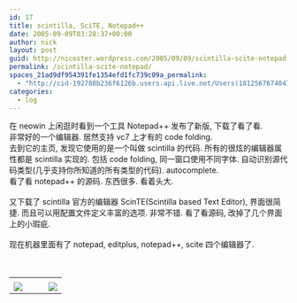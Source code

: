 ```yaml
---
id: 17
title: scintilla, SciTE, Notepad++
date: 2005-09-09T03:28:37+00:00
author: nick
layout: post
guid: http://nicoster.wordpress.com/2005/09/09/scintilla-scite-notepad
permalink: /scintilla-scite-notepad/
spaces_21ad9df954391fe1354efd1fc739c09a_permalink:
  - "http://cid-192788b236f6126b.users.api.live.net/Users(1812567674047566443)/Blogs('192788B236F6126B!102')/Entries('192788B236F6126B!168')?authkey=FlIl!wdwooA%24"
categories:
  - log
---
```

<div id="msgcns!192788B236F6126B!168" class="bvMsg">
<div>在 neowin 上闲逛时看到一个工具 Notepad++ 发布了新版, 下载了看了看. </div>
<div>非常好的一个编辑器. 居然支持 vc7 上才有的 code folding. </div>
<div>去到它的主页, 发现它使用的是一个叫做 scintilla 的代码. 所有的很炫的编辑器属性都是 scintilla 实现的. 包括 code folding, 同一窗口使用不同字体. 自动识别源代码类型(几乎支持你所知道的所有类型的代码). autocomplete. </div>
<div>看了看 notepad++ 的源码. 东西很多. 看着头大.</div>
<div> </div>
<div>又下载了 scintilla 官方的编辑器 ScinTE(Scintilla based Text Editor), 界面很简捷. 而且可以用配置文件定义丰富的选项. 非常不错. 看了看源码, 改掉了几个界面上的小瑕疵. </div>
<div> </div>
<div>现在机器里面有了 notepad, editplus, notepad++, scite 四个编辑器了. </div>
<div> </div>
<div> </div>
</div>
<table cellspacing="0" border="0">
<tr>
<td></td>
</tr>
<tr>
<td valign="top"><a href="http://blufiles.storage.live.com/y1pPTdx5ce-44M3NnG3-u8FmO1iPUBtEdsutJTgyFD9IGmNB_JDtkuALCGa7giJLv0lDzNEfuo3AmM" target="_blank" rel="WLPP;url=http://blufiles.storage.live.com/y1pPTdx5ce-44M3NnG3-u8FmO1iPUBtEdsutJTgyFD9IGmNB_JDtkuALCGa7giJLv0lDzNEfuo3AmM;cnsid=cns&#033;192788B236F6126B&#033;169"><img src="http://blufiles.storage.live.com/y1pPTdx5ce-44M3NnG3-u8FmO1iPUBtEdsuvAvFHsKCdL2ZjmpSWsTbELQCk8TCjNpr9qDngFsvlpQ" border="0" /></a></td>
<td width="15"></td>
<td valign="top"><a href="http://blufiles.storage.live.com/y1pS4bch7oFxKsmbzpW0Q3YJoTtJ0yMlTtB3zIYY8XXQuOG0DC_oSrrFijd0WXGHHbvtLRfe1wifxM" target='_blank' rel="WLPP;url=http://blufiles.storage.live.com/y1pS4bch7oFxKsmbzpW0Q3YJoTtJ0yMlTtB3zIYY8XXQuOG0DC_oSrrFijd0WXGHHbvtLRfe1wifxM;cnsid=cns&#033;192788B236F6126B&#033;170"><img src="http://blufiles.storage.live.com/y1pS4bch7oFxKsmbzpW0Q3YJoTtJ0yMlTtB18nuw7R3-_KJhgLbrVna21V0QyD_PchKDW-mDwpWq-o" border="0" /></a></td>
</tr>
</table>
